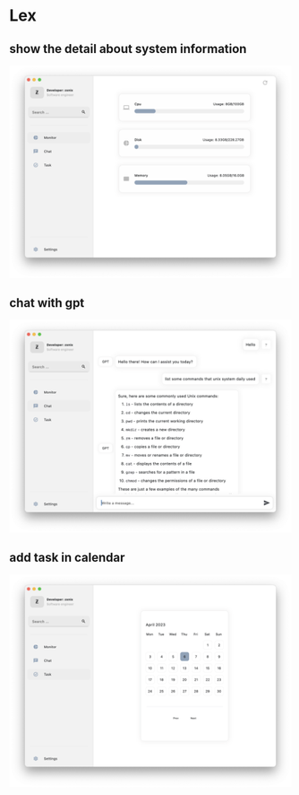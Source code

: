 # Lex

## show the detail about system information

![monitor](/preview/monitor.png)

## chat with gpt

![chat](/preview/chat.png)

## add task in calendar

![task](/preview/task.png)